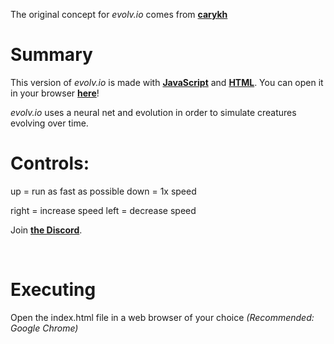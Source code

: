 The original concept for *evolv\.io* comes from **[carykh](https://www.youtube.com/watch?v=OLnv8QaEDL0)**

# Summary
This version of *evolv\.io* is made with **[JavaScript](https://developer.mozilla.org/en-US/docs/Web/JavaScript)** and **[HTML](https://developer.mozilla.org/en-US/docs/Web/HTML)**. You can open it in your browser **[here](https://rawgit.com/evolvio4all/evolvio4JavaScript/master/index.html)**!

*evolv\.io* uses a neural net and evolution in order to simulate creatures evolving over time.

# Controls: 

up = run as fast as possible
down = 1x speed

right = increase speed
left = decrease speed


Join **[the Discord](https://discord.gg/f6Qm8NX)**.

&nbsp;

# Executing
Open the index.html file in a web browser of your choice *(Recommended: Google Chrome)*
